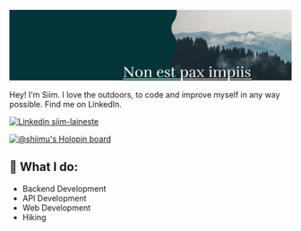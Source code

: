 ![Header image](https://raw.githubusercontent.com/shiimu/shiimu/main/Assets/1637571004346.jpeg)

Hey! I'm Siim.
I love the outdoors, to code and improve myself in any way possible. Find me on LinkedIn.



[![Linkedin](https://i.stack.imgur.com/gVE0j.png) siim-laineste](https://www.linkedin.com/in/siim-laineste)
&nbsp;


[![@shiimu's Holopin board](https://holopin.io/api/user/board?user=shiimu)](https://holopin.io/@shiimu)


## :construction_worker: What I do:
- Backend Development
- API Development
- Web Development
- Hiking
